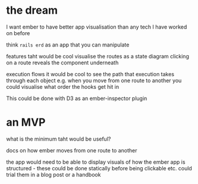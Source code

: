 # the dream

I want ember to have better app visualisation than any tech I have worked on
before

think `rails erd` as an app that you can manipulate

features taht would be cool visualise the routes as a state diagram clicking on
a route reveals the component underneath

execution flows it would be cool to see the path that execution takes through
each object e.g. when you move from one route to another you could visualise
what order the hooks get hit in

This could be done with D3 as an ember-inspector plugin

# an MVP

what is the minimum taht would be useful?

docs on how ember moves from one route to another

the app would need to be able to display visuals of how the ember app is
structured - these could be done statically before being clickable etc. could
trial them in a blog post or a handbook
